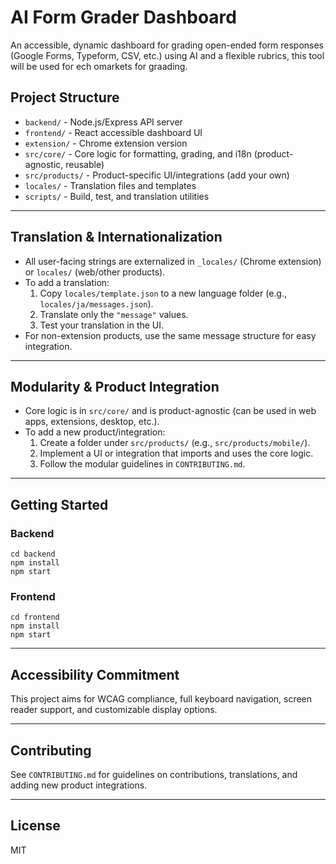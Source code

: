 # AI Form Grader Dashboard

An accessible, dynamic dashboard for grading open-ended form responses (Google Forms, Typeform, CSV, etc.) using AI and a flexible rubrics, this tool will be used for ech omarkets for graading.


## Project Structure
- `backend/` - Node.js/Express API server
- `frontend/` - React accessible dashboard UI
- `extension/` - Chrome extension version
- `src/core/` - Core logic for formatting, grading, and i18n (product-agnostic, reusable)
- `src/products/` - Product-specific UI/integrations (add your own)
- `locales/` - Translation files and templates
- `scripts/` - Build, test, and translation utilities

---

## Translation & Internationalization
- All user-facing strings are externalized in `_locales/` (Chrome extension) or `locales/` (web/other products).
- To add a translation:
  1. Copy `locales/template.json` to a new language folder (e.g., `locales/ja/messages.json`).
  2. Translate only the `"message"` values.
  3. Test your translation in the UI.
- For non-extension products, use the same message structure for easy integration.

---

## Modularity & Product Integration
- Core logic is in `src/core/` and is product-agnostic (can be used in web apps, extensions, desktop, etc.).
- To add a new product/integration:
  1. Create a folder under `src/products/` (e.g., `src/products/mobile/`).
  2. Implement a UI or integration that imports and uses the core logic.
  3. Follow the modular guidelines in `CONTRIBUTING.md`.

---

## Getting Started

### Backend
```
cd backend
npm install
npm start
```

### Frontend
```
cd frontend
npm install
npm start
```

---

## Accessibility Commitment
This project aims for WCAG compliance, full keyboard navigation, screen reader support, and customizable display options.

---

## Contributing
See `CONTRIBUTING.md` for guidelines on contributions, translations, and adding new product integrations.

---

## License
MIT
